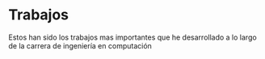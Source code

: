 # Trabajos
Estos han sido los trabajos mas importantes que he desarrollado a lo largo de la carrera de ingeniería en computación
